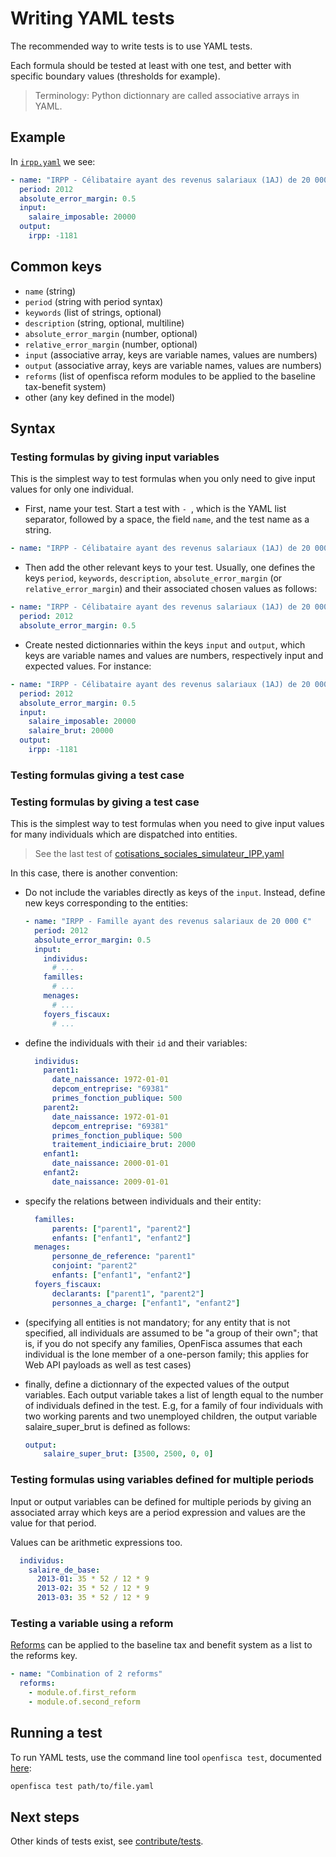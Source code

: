 # Writing YAML tests

The recommended way to write tests is to use YAML tests.

Each formula should be tested at least with one test, and better with specific boundary values (thresholds for example).

> Terminology: Python dictionnary are called associative arrays in YAML.

## Example

In [`irpp.yaml`](https://github.com/openfisca/openfisca-france/blob/29.3.7/tests/formulas/irpp.yaml) we see:

```yaml
- name: "IRPP - Célibataire ayant des revenus salariaux (1AJ) de 20 000 €"
  period: 2012
  absolute_error_margin: 0.5
  input:
    salaire_imposable: 20000
  output:
    irpp: -1181
```

## Common keys

- `name` (string)
- `period` (string with period syntax)
- `keywords`  (list of strings, optional)
- `description` (string, optional, multiline)
- `absolute_error_margin` (number, optional)
- `relative_error_margin` (number, optional)
- `input` (associative array, keys are variable names, values are numbers)
- `output` (associative array, keys are variable names, values are numbers)
- `reforms` (list of openfisca reform modules to be applied to the baseline tax-benefit system)
- other (any key defined in the model)

## Syntax

### Testing formulas by giving input variables

This is the simplest way to test formulas when you only need to give input values for only one individual.

- First, name your test. Start a test with `- `, which is the YAML list separator, followed by a space, the field `name`, and the test name as a string.

```yaml
- name: "IRPP - Célibataire ayant des revenus salariaux (1AJ) de 20 000 €"
```

- Then add the other relevant keys to your test. Usually, one defines the keys `period`, `keywords`, `description`, `absolute_error_margin` (or `relative_error_margin`) and their associated chosen values as follows:

```yaml
- name: "IRPP - Célibataire ayant des revenus salariaux (1AJ) de 20 000 €"
  period: 2012
  absolute_error_margin: 0.5
```

- Create nested dictionnaries within the keys `input` and `output`,
which keys are variable names and values are numbers, respectively input and expected values.
For instance:

```yaml
- name: "IRPP - Célibataire ayant des revenus salariaux (1AJ) de 20 000 €"
  period: 2012
  absolute_error_margin: 0.5
  input:
    salaire_imposable: 20000
    salaire_brut: 20000
  output:
    irpp: -1181
```


### Testing formulas giving a test case

### Testing formulas by giving a test case

This is the simplest way to test formulas when you need to give input values for many individuals
which are dispatched into entities.

> See the last test of [cotisations_sociales_simulateur_IPP.yaml](https://github.com/openfisca/openfisca-france/blob/221147983dabb7d3971b7f1ed86d44346fca449a/tests/cotisations_sociales_simulateur_IPP.yaml#L186-244)

In this case, there is another convention:

- Do not include the variables directly as keys of the `input`. Instead, define new keys corresponding to the entities:

    ```yaml
    - name: "IRPP - Famille ayant des revenus salariaux de 20 000 €"
      period: 2012
      absolute_error_margin: 0.5
      input:
        individus:
          # ...
        familles:
          # ...
        menages:
          # ...
        foyers_fiscaux:
          # ...
    ```

- define the individuals with their `id` and their variables:

    ```yaml
      individus:
        parent1:
          date_naissance: 1972-01-01
          depcom_entreprise: "69381"
          primes_fonction_publique: 500
        parent2:
          date_naissance: 1972-01-01
          depcom_entreprise: "69381"
          primes_fonction_publique: 500
          traitement_indiciaire_brut: 2000
        enfant1:
          date_naissance: 2000-01-01
        enfant2:
          date_naissance: 2009-01-01
    ```

- specify the relations between individuals and their entity:

    ```yaml
      familles:
          parents: ["parent1", "parent2"]
          enfants: ["enfant1", "enfant2"]
      menages:
          personne_de_reference: "parent1"
          conjoint: "parent2"
          enfants: ["enfant1", "enfant2"]
      foyers_fiscaux:
          declarants: ["parent1", "parent2"]
          personnes_a_charge: ["enfant1", "enfant2"]
    ```

- (specifying all entities is not mandatory; for any entity that is not specified, all individuals are assumed to be "a group of their own"; that is, if you do not specify any families, OpenFisca assumes that each individual is the lone member of a one-person family; this applies for Web API payloads as well as test cases)

- finally, define a dictionnary of the expected values of the output variables. Each output variable takes a list of length equal to the number of individuals defined in the test. E.g, for a family of four individuals with two working parents and two unemployed children, the output variable salaire_super_brut is defined as follows:

    ```yaml
    output:
        salaire_super_brut: [3500, 2500, 0, 0]
    ```

### Testing formulas using variables defined for multiple periods

Input or output variables can be defined for multiple periods by giving an associated array
which keys are a period expression and values are the value for that period.

Values can be arithmetic expressions too.

```yaml
  individus:
    salaire_de_base:
      2013-01: 35 * 52 / 12 * 9
      2013-02: 35 * 52 / 12 * 9
      2013-03: 35 * 52 / 12 * 9
```

### Testing a variable using a reform

[Reforms](./reforms.md) can be applied to the baseline tax and benefit system as a list to the reforms key.

```yaml
- name: "Combination of 2 reforms"
  reforms:
    - module.of.first_reform
    - module.of.second_reform
```

## Running a test

To run YAML tests, use the command line tool `openfisca test`, documented [here](../../openfisca-python-api/openfisca_test.html):

```sh
openfisca test path/to/file.yaml
```

## Next steps

Other kinds of tests exist, see [contribute/tests](../contribute/tests.md).
